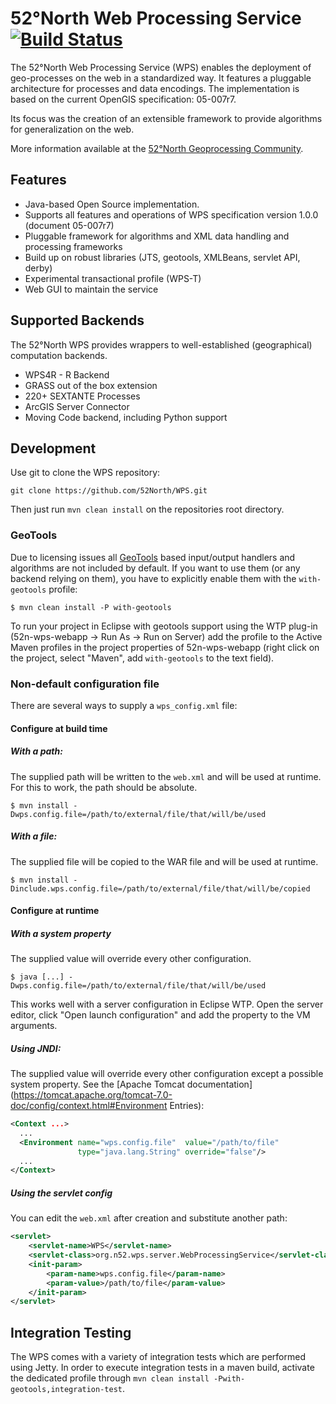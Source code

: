 # 52°North Web Processing Service [![Build Status](https://travis-ci.org/52North/WPS.png?branch=master)](https://travis-ci.org/52North/WPS)

The 52°North Web Processing Service (WPS) enables the deployment of geo-processes on the web in
a standardized way. It features a pluggable architecture for processes and data encodings.
The implementation is based on the current OpenGIS specification: 05-007r7.

Its focus was the creation of an extensible framework to provide algorithms for generalization on the web.

More information available at the [52°North Geoprocessing Community](http://52north.org/geoprocessing).

## Features

* Java-based Open Source implementation.
* Supports all features and operations of WPS specification version 1.0.0 (document 05-007r7)
* Pluggable framework for algorithms and XML data handling and processing frameworks
* Build up on robust libraries (JTS, geotools, XMLBeans, servlet API, derby)
* Experimental transactional profile (WPS-T)
* Web GUI to maintain the service

## Supported Backends

The 52°North WPS provides wrappers to well-established (geographical) computation backends.

* WPS4R - R Backend
* GRASS out of the box extension
* 220+ SEXTANTE Processes
* ArcGIS Server Connector
* Moving Code backend, including Python support

## Development

Use git to clone the WPS repository:

```
git clone https://github.com/52North/WPS.git
```

Then just run `mvn clean install` on the repositories root directory.

### GeoTools

Due to licensing issues all [GeoTools](http://www.geotools.org/) based input/output handlers and algorithms are not included by default. If you want to use them (or any backend relying on them), you have to explicitly enable them with the `with-geotools` profile:

```
$ mvn clean install -P with-geotools
```

To run your project in Eclipse with geotools support using the WTP plug-in (52n-wps-webapp -> Run As -> Run on Server) add the profile to the Active Maven profiles in the project properties of 52n-wps-webapp (right click on the project, select "Maven", add `with-geotools` to the text field). 

### Non-default configuration file
There are several ways to supply a `wps_config.xml` file:

#### Configure at build time

##### With a path:

The supplied path will be written to the `web.xml` and will be used at runtime. For this to work, the path should be absolute.

```
$ mvn install -Dwps.config.file=/path/to/external/file/that/will/be/used
```
##### With a file:

The supplied file will be copied to the WAR file and will be used at runtime.

```
$ mvn install -Dinclude.wps.config.file=/path/to/external/file/that/will/be/copied
```

#### Configure at runtime
##### With a system property

The supplied value will override every other configuration.

```
$ java [...] -Dwps.config.file=/path/to/external/file/that/will/be/used
```

This works well with a server configuration in Eclipse WTP. Open the server editor, click "Open launch configuration" and add the property to the VM arguments. 

##### Using JNDI:

The supplied value will override every other configuration except a possible system property. See the [Apache Tomcat documentation](https://tomcat.apache.org/tomcat-7.0-doc/config/context.html#Environment Entries):

```xml
<Context ...>
  ...
  <Environment name="wps.config.file"  value="/path/to/file"
               type="java.lang.String" override="false"/>
  ...
</Context>
```

##### Using the servlet config

You can edit the `web.xml` after creation and substitute another path:
```xml
<servlet>
    <servlet-name>WPS</servlet-name>
    <servlet-class>org.n52.wps.server.WebProcessingService</servlet-class>
    <init-param>
        <param-name>wps.config.file</param-name>
        <param-value>/path/to/file</param-value>
    </init-param>
</servlet>
  ```

## Integration Testing

The WPS comes with a variety of integration tests which are performed using Jetty.
In order to execute integration tests in a maven build, activate the dedicated profile
through `mvn clean install -Pwith-geotools,integration-test`.

